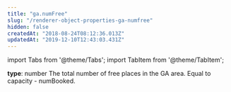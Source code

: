 ```yaml
---
title: "ga.numFree"
slug: "/renderer-object-properties-ga-numfree"
hidden: false
createdAt: "2018-08-24T08:12:36.013Z"
updatedAt: "2019-12-10T12:43:03.431Z"
---
```


import Tabs from '@theme/Tabs';
import TabItem from '@theme/TabItem';

**type**: number
The total number of free places in the GA area. 
Equal to capacity - numBooked.
